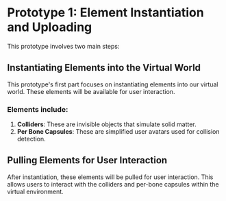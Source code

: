 # Prototype 1: Element Instantiation and Uploading

This prototype involves two main steps:

## Instantiating Elements into the Virtual World

This prototype's first part focuses on instantiating elements into our virtual world. These elements will be available for user interaction.

### Elements include:

1. **Colliders**: These are invisible objects that simulate solid matter.
2. **Per Bone Capsules**: These are simplified user avatars used for collision detection.

## Pulling Elements for User Interaction

After instantiation, these elements will be pulled for user interaction. This allows users to interact with the colliders and per-bone capsules within the virtual environment.
